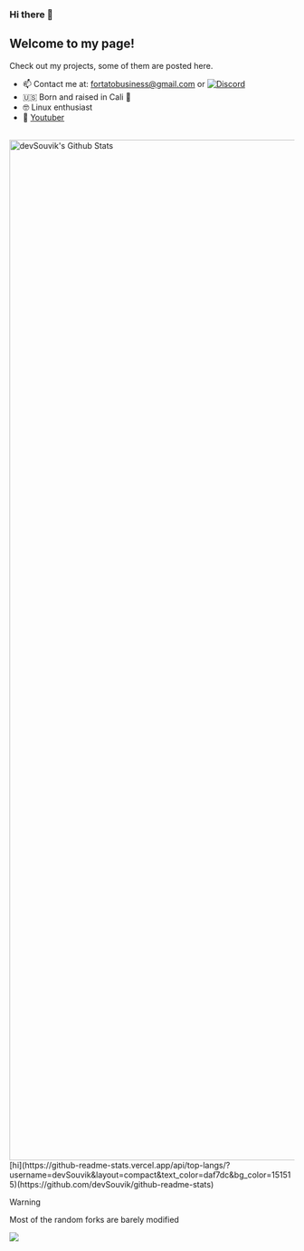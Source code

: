 ### Hi there 👋

## Welcome to my page!
Check out my projects, some of them are posted here.
- 📫 Contact me at: fortatobusiness@gmail.com or <a href="https://discord.gg/"><img src="https://img.shields.io/static/v1?logo=discord&label=&message=Discord&color=36393f&style=flat-square" alt="Discord"></a>
- :us: Born and raised in Cali :bear:
- :nerd_face: Linux enthusiast
- :camera_flash: [Youtuber](https://youtube.com/deadlyfortato)

<br>
  <img align="center" height="1800" src="https://github-readme-stats.vercel.app/api?username=devSouvik&include_all_commits=true&count_private=true&show_icons=true&line_height=20&title_color=7A7ADB&icon_color=2234AE&text_color=D3D3D3&bg_color=0,000000,130F40" alt="devSouvik's Github Stats">
  [hi](https://github-readme-stats.vercel.app/api/top-langs/?username=devSouvik&layout=compact&text_color=daf7dc&bg_color=151515)(https://github.com/devSouvik/github-readme-stats)

</a>
<br>

> [!WARNING]
> Most of the random forks are barely modified

![](https://komarev.com/ghpvc/?username=fortato)
<!--

- 🔭 I’m currently working on ...
- 🌱 I’m currently learning ...
- 👯 I’m looking to collaborate on ...
- 🤔 I’m looking for help with ...
- 💬 Ask me about ...
- 📫 How to reach me: ...
- ⚡ Fun fact: ...
-->
